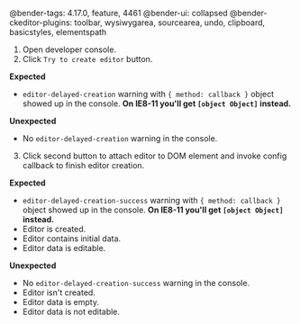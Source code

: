 @bender-tags: 4.17.0, feature, 4461
@bender-ui: collapsed
@bender-ckeditor-plugins: toolbar, wysiwygarea, sourcearea, undo, clipboard, basicstyles, elementspath

1. Open developer console.
2. Click `Try to create editor` button.

**Expected**
  * `editor-delayed-creation` warning with `{ method: callback }` object showed up in the console. **On IE8-11 you'll get `[object Object]` instead.**

**Unexpected**
  * No `editor-delayed-creation` warning in the console.

3. Click second button to attach editor to DOM element and invoke config callback to finish editor creation.

**Expected**
  * `editor-delayed-creation-success` warning with `{ method: callback }` object showed up in the console. **On IE8-11 you'll get `[object Object]` instead.**
  * Editor is created.
  * Editor contains initial data.
  * Editor data is editable.

**Unexpected**
  * No `editor-delayed-creation-success` warning in the console.
  * Editor isn't created.
  * Editor data is empty.
  * Editor data is not editable.
